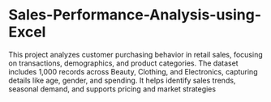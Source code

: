 # Sales-Performance-Analysis-using-Excel
This project analyzes customer purchasing behavior in retail sales, focusing on transactions, demographics, and product categories. The dataset includes 1,000 records across Beauty, Clothing, and Electronics, capturing details like age, gender, and spending. It helps identify sales trends, seasonal demand, and supports pricing and market strategies
